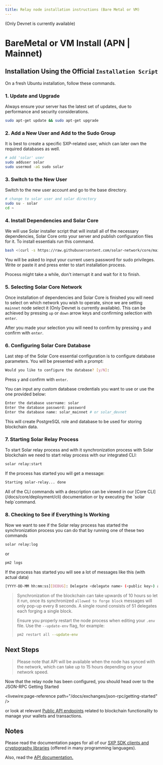 ```yaml
---
title: Relay node installation instructions (Bare Metal or VM)
---
```

(Only Devnet is currently available)
# BareMetal or VM Install (APN | Mainnet)

## Installation Using the Official `Installation Script`

On a fresh Ubuntu installation, follow these commands.

### 1. Update and Upgrade

Always ensure your server has the latest set of updates, due to performance and security considerations.

```bash
sudo apt-get update && sudo apt-get upgrade
```

### 2. Add a New User and Add to the Sudo Group

It is best to create a specific SXP-related user, which can later own the required databases as well.

```bash
# add 'solar' user
sudo adduser solar
sudo usermod -aG sudo solar
```

### 3. Switch to the New User

Switch to the new user account and go to the base directory.

```bash
# change to solar user and solar directory
sudo su - solar
cd ~
```

### 4. Install Dependencies and Solar Core

We will use Solar installer script that will install all of the necessary dependencies, Solar Core onto your server and publish configuration files for it. To install essentials run this command.

```bash
bash <(curl -s https://raw.githubusercontent.com/solar-network/core/main/install.sh)
```

You will be asked to input your current users password for sudo privileges. Write or paste it and press enter to start installation process.

Process might take a while, don't interrupt it and wait for it to finish.

### 5. Selecting Solar Core Network

Once installation of dependencies and Solar Core is finished you will need to select on which network you wish to operate, since we are setting `mainnet` node select it (Only Devnet is currently available). This can be achieved by pressing `up` or `down` arrow keys and confirming selection with `enter`.

After you made your selection you will need to confirm by pressing `y` and confirm with `enter`.

### 6. Configuring Solar Core Database

Last step of the Solar Core essential configuration is to configure database parameters. You will be presented with a prompt:

```bash
Would you like to configure the database? [y/N]:
```

Press `y` and confirm with `enter`.

You can input any custom database credentials you want to use or use the one provided below:

```bash
Enter the database username: solar
Enter the database password: password
Enter the database name: solar_mainnet # or solar_devnet
```

This will create PostgreSQL role and database to be used for storing blockchain data.

### 7. Starting Solar Relay Process

To start Solar relay process and with it synchronization process with Solar blockchain we need to start relay process with our integrated CLI:

```bash
solar relay:start
```

If the process has started you will get a message:

```bash
Starting solar-relay... done
```

<x-alert type="info">
All of the CLI commands with a description can be viewed in our [Core CLI](/docs/core/deployment/cli) documentation or by executing the `solar help`command.
</x-alert>

### 8. Checking to See if Everything Is Working

Now we want to see if the Solar relay process has started the synchronization process you can do that by running one of these two commands

```bash
solar relay:log
```

or

```bash
pm2 logs
```

If the process has started you will see a lot of messages like this (with actual data)

```bash
[YYYY-DD-MM hh:mm:ss][DEBUG]: Delegate <delegate name> (<public key>) allowed to forge block <#> 👍
```

> Synchronization of the blockchain can take upwards of 10 hours so let it run, once its synchronized `allowed to forge block` messages will only pop-up every 8 seconds. A single round consists of 51 delegates each forging a single block.
>
> Ensure you properly restart the node process when editing your `.env` file. Use the `--update-env` flag, for example:
>
> ```bash
> pm2 restart all --update-env
> ```

## Next Steps

> Please note that API will be available when the node has synced with the network, which can take up to 15 hours depending on your network speed.

Now that the relay node has been configured, you should head over to the JSON-RPC Getting Started

<livewire:page-reference path="/docs/exchanges/json-rpc/getting-started" />

 or look at relevant [Public API endpoints](/docs/api) related to blockchain functionality to manage your wallets and transactions.

## Notes

Please read the documentation pages for all of our [SXP SDK clients and cryptography libraries](/docs/sdk/) (offered in many programming languages).

Also, read the [API documentation.](/docs/api)
